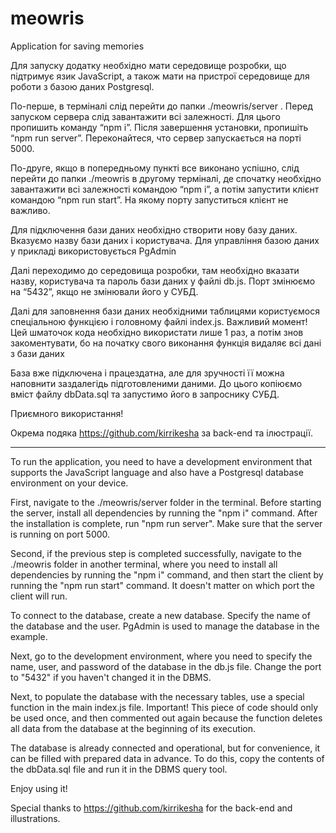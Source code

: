 # meowris
Application for saving memories

Для запуску додатку необхідно мати середовище розробки, що підтримує язик JavaScript, а також мати на пристрої середовище для роботи з базою даних Postgresql.

По-перше, в терміналі слід перейти до папки ./meowris/server . Перед запуском сервера слід завантажити всі залежності. Для цього пропишить команду “npm i”. 
Після завершення установки, пропишіть “npm run server”. Переконайтеся, что сервер запускається на порті 5000.

По-друге, якщо в попередньому пункті все виконано успішно, слід перейти до папки ./meowris в другому терміналі, де спочатку необхідно завантажити всі залежності командою “npm i”, 
а потім запустити клієнт командою “npm run start”. На якому порту запуститься клієнт не важливо.

Для підключення бази даних необхідно створити нову базу даних. Вказуємо назву бази даних і користувача. Для управління базою даних у прикладі використовується PgAdmin

Далі переходимо до середовища розробки, там необхідно вказати назву, користувача та пароль бази даних у файлі db.js. Порт змінюємо на “5432”, якщо не змінювали його у СУБД.

Далі для заповнення бази даних необхідними таблицями користуємося спеціальною функцією і головному файлі index.js. Важливий момент! Цей шматочок кода необхідно використати лише 1 раз, 
а потім знов закоментувати, бо на початку свого виконання функція видаляє всі дані з бази даних

База вже підключена і працездатна, але для зручності її можна наповнити заздалегідь підготовленими даними. До цього копіюємо вміст файлу dbData.sql та запустимо його в запроснику СУБД.

Приємного використання!

Окрема подяка https://github.com/kirrikesha за back-end та ілюстрації.

-------------------------------------------------------------------------------------------------------------------------------------------------------

To run the application, you need to have a development environment that supports the JavaScript language and also have a Postgresql database environment on your device.

First, navigate to the ./meowris/server folder in the terminal. Before starting the server, install all dependencies by running the "npm i" command.
After the installation is complete, run "npm run server". Make sure that the server is running on port 5000.

Second, if the previous step is completed successfully, navigate to the ./meowris folder in another terminal, where you need to install all dependencies by running the "npm i" command,
and then start the client by running the "npm run start" command. It doesn't matter on which port the client will run.

To connect to the database, create a new database. Specify the name of the database and the user. PgAdmin is used to manage the database in the example.

Next, go to the development environment, where you need to specify the name, user, and password of the database in the db.js file. Change the port to "5432" if you haven't changed it in the DBMS.

Next, to populate the database with the necessary tables, use a special function in the main index.js file. Important! This piece of code should only be used once,
and then commented out again because the function deletes all data from the database at the beginning of its execution.

The database is already connected and operational, but for convenience, it can be filled with prepared data in advance. To do this, copy the contents of the dbData.sql file and run it in the DBMS query tool.

Enjoy using it!

Special thanks to https://github.com/kirrikesha for the back-end and illustrations.
